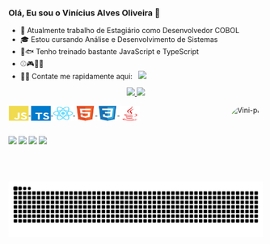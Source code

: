 ### Olá, Eu sou o Vinícius Alves Oliveira 👋

- 🦖 Atualmente trabalho de Estagiário como Desenvolvedor COBOL 
- 🎓 Estou cursando Análise e Desenvolvimento de Sistemas
- 🐤🐟 Tenho treinado bastante JavaScript e TypeScript
- ⚾🎮🎵🎹
- <div style="display: inline_block" > 📱📞 Contate me rapidamente aqui: &nbsp;
  <a href="https://api.whatsapp.com/send?phone=5561993393314&text=Olá..."><img src="https://img.shields.io/badge/WhatsApp-25D366?style=for-the-badge&logo=whatsapp&logoColor=white"></a>
  </div>

<div align="center">
  <a href="https://github.com/Vin4s">
  <img height="180em" src="https://github-readme-stats.vercel.app/api?username=Vin4s&show_icons=true&theme=github_dark&include_all_commits=true&count_private=true"/>
  <img height="180em" src="https://github-readme-stats.vercel.app/api/top-langs/?username=Vin4s&layout=compact&langs_count=7&theme=github_dark"/>
</div>
  <div style="display: inline_block"><br>
  <img align="center" alt="Vini-Js" height="30" width="40" src="https://raw.githubusercontent.com/devicons/devicon/master/icons/javascript/javascript-plain.svg">
  <img align="center" alt="Vini-Ts" height="30" width="40" src="https://raw.githubusercontent.com/devicons/devicon/master/icons/typescript/typescript-plain.svg">
  <img align="center" alt="Vini-React" height="30" width="40" src="https://raw.githubusercontent.com/devicons/devicon/master/icons/react/react-original.svg">
  <img align="center" alt="Vini-HTML" height="30" width="40" src="https://raw.githubusercontent.com/devicons/devicon/master/icons/html5/html5-original.svg">
  <img align="center" alt="Vini-CSS" height="30" width="40" src="https://raw.githubusercontent.com/devicons/devicon/master/icons/css3/css3-original.svg">
  <img align="center" alt="Vini-CSS" height="30" width="40" src="https://raw.githubusercontent.com/devicons/devicon/master/icons/java/java-plain.svg">
  <img align="right" alt="Vini-pic" height="150" style="border-radius:70px;" src="https://cdn.discordapp.com/attachments/852228226255552583/956976985387708456/33037574_242645019838945_7806789817160695808_n.jpg?width=720&height=1920">
</div>
  
  ##
  
  <div> 
    <a href="https://www.facebook.com/GostoDePizzaDeChocolate"><img src="https://img.shields.io/badge/Facebook-1877F2?style=for-the-badge&logo=facebook&logoColor=white"></a>
  <a href="https://www.instagram.com/vini.teclas"><img src="https://img.shields.io/badge/-Instagram-%23E4405F?style=for-the-badge&logo=instagram&logoColor=white" ></a>
  <a href = "mailto:vinicius.hayato@hotmail.com"><img src="https://img.shields.io/badge/Microsoft_Outlook-0078D4?style=for-the-badge&logo=microsoft-outlook&logoColor=white"></a>
  <a href="https://www.linkedin.com/in/olivervini"><img src="https://img.shields.io/badge/-LinkedIn-%230077B5?style=for-the-badge&logo=linkedin&logoColor=white"></a>
    
 ![Snake animation](https://github.com/ViniMito/ViniMito/blob/output/github-contribution-grid-snake.svg)
    
</div>
